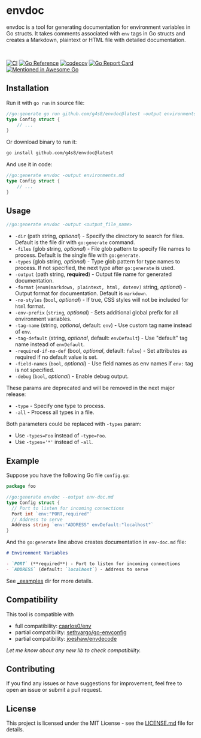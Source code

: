 # envdoc

envdoc is a tool for generating documentation for environment variables in Go structs.
It takes comments associated with `env` tags in Go structs and creates a Markdown, plaintext or HTML
file with detailed documentation.


<br/>

[![CI](https://github.com/g4s8/envdoc/actions/workflows/go.yml/badge.svg)](https://github.com/g4s8/envdoc/actions/workflows/go.yml)
[![Go Reference](https://pkg.go.dev/badge/github.com/g4s8/envdoc.svg)](https://pkg.go.dev/github.com/g4s8/envdoc)
[![codecov](https://codecov.io/gh/g4s8/envdoc/graph/badge.svg?token=sqXWNR755O)](https://codecov.io/gh/g4s8/envdoc)
[![Go Report Card](https://goreportcard.com/badge/github.com/g4s8/envdoc)](https://goreportcard.com/report/github.com/g4s8/envdoc)
[![Mentioned in Awesome Go](https://awesome.re/mentioned-badge.svg)](https://github.com/avelino/awesome-go)  

## Installation

Run it with `go run` in source file:
```go
//go:generate go run github.com/g4s8/envdoc@latest -output environments.md -type Config
type Config struct {
    // ...
}
```

Or download binary to run it:
```bash
go install github.com/g4s8/envdoc@latest
```

And use it in code:

```go
//go:generate envdoc -output environments.md
type Config struct {
    // ...
}
```

## Usage

```go
//go:generate envdoc -output <output_file_name>
```

 * `-dir` (path string, *optional*) - Specify the directory to search for files. Default is the file dir with `go:generate` command.
 * `-files` (glob string, *optional*) - File glob pattern to specify file names to process. Default is the single file with `go:generate`.
 * `-types` (glob string, *optional*) - Type glob pattern for type names to process. If not specified, the next type after `go:generate` is used.
 * `-output` (path string, **required**) - Output file name for generated documentation.
 * `-format` (`enum(markdown, plaintext, html, dotenv)` string, *optional*) - Output format for documentation.  Default is `markdown`.
 * `-no-styles` (`bool`, *optional*) - If true, CSS styles will not be included for `html` format.
 * `-env-prefix` (`string`, *optional*) - Sets additional global prefix for all environment variables.
 * `-tag-name` (string, *optional*, default: `env`) - Use custom tag name instead of `env`.
 * `-tag-default` (string, *optional*, default: `envDefault`) - Use "default" tag name instead of `envDefault`.
 * `-required-if-no-def` (bool, *optional*, default: `false`) - Set attributes as required if no default value is set.
 * `-field-names` (`bool`, *optional*) - Use field names as env names if `env:` tag is not specified.
 * `-debug` (`bool`, *optional*) - Enable debug output.

These params are deprecated and will be removed in the next major release:
 * `-type` - Specify one type to process.
 * `-all` - Process all types in a file.

Both parameters could be replaced with `-types` param:
 - Use `-types=Foo` instead of `-type=Foo`.
 - Use `-types='*'` instead of `-all`.

## Example

Suppose you have the following Go file `config.go`:

```go
package foo

//go:generate envdoc --output env-doc.md
type Config struct {
  // Port to listen for incoming connections
  Port int `env:"PORT,required"`
  // Address to serve
  Address string `env:"ADDRESS" envDefault:"localhost"`
}
```

And the `go:generate` line above creates documentation in `env-doc.md` file:

```md
# Environment Variables

- `PORT` (**required**) - Port to listen for incoming connections
- `ADDRESS` (default: `localhost`) - Address to serve
```

See [_examples](./_examples/) dir for more details.

## Compatibility

This tool is compatible with
- full compatibility: [caarlos0/env](https://github.com/caarlos0/env)
- partial compatibility: [sethvargo/go-envconfig](https://github.com/sethvargo/go-envconfig)
- partial compatibility: [joeshaw/envdecode](https://github.com/joeshaw/envdecode)

*Let me know about any new lib to check compatibility.*


## Contributing

If you find any issues or have suggestions for improvement, feel free to open an issue or submit a pull request.

## License

This project is licensed under the MIT License - see the [LICENSE.md](/LICENSE.md) file for details.
